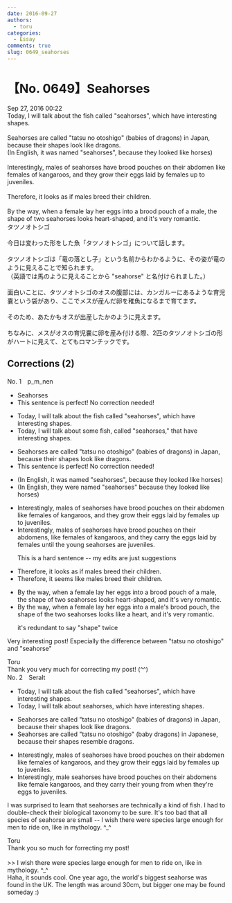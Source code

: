 ```yaml
---
date: 2016-09-27
authors:
  - toru
categories:
  - Essay
comments: true
slug: 0649_seahorses
---
```


# 【No. 0649】Seahorses
<div class="date">Sep 27, 2016 00:22</div>
<div id="post"><div id="body_show_ori">
Today, I will talk about the fish called "seahorses", which have interesting shapes.<br/><br/>Seahorses are called "tatsu no otoshigo" (babies of dragons) in Japan, because their shapes look like dragons.<br/>(In English, it was named "seahorses", because they looked like horses)<br/><br/>Interestingly, males of seahorses have brood pouches on their abdomen like females of kangaroos, and they grow their eggs laid by females up to juveniles.<br/><br/>Therefore, it looks as if males breed their children.<br/><br/>By the way, when a female lay her eggs into a brood pouch of a male, the shape of two seahorses looks heart-shaped, and it's very romantic.
</div></div>

<!-- more -->

<div id="post_ja"><div id="body_show_mo">
タツノオトシゴ<br/><br/>今日は変わった形をした魚「タツノオトシゴ」について話します。<br/><br/>タツノオトシゴは「竜の落とし子」という名前からわかるように、その姿が竜のように見えることで知られます。<br/>（英語では馬のように見えることから "seahorse" と名付けられました。）<br/><br/>面白いことに、タツノオトシゴのオスの腹部には、カンガルーにあるような育児嚢という袋があり、ここでメスが産んだ卵を稚魚になるまで育てます。<br/><br/>そのため、あたかもオスが出産したかのように見えます。<br/><br/>ちなみに、メスがオスの育児嚢に卵を産み付ける際、2匹のタツノオトシゴの形がハートに見えて、とてもロマンチックです。
</div></div>

## Corrections (2)
<div id="block"><div class="first_name"> No. 1　<span class="just_name">p_m_nen</span></div><div id="block2">
<ul class="correction_field">
<li class="incorrect">Seahorses</li>
<li class="corrected perfect">This sentence is perfect! No correction needed!</li>
</ul>
<ul class="correction_field">
<li class="incorrect">Today, I will talk about the fish called "seahorses", which have interesting shapes.</li>
<li class="corrected correct">
Today, I will talk about <span class="f_blue">some</span> fish, called "seahorses<span class="f_blue">,"</span> <span class="f_blue">that</span> have interesting shapes.
</li>
</ul>
<ul class="correction_field">
<li class="incorrect">Seahorses are called "tatsu no otoshigo" (babies of dragons) in Japan, because their shapes look like dragons.</li>
<li class="corrected perfect">This sentence is perfect! No correction needed!</li>
</ul>
<ul class="correction_field">
<li class="incorrect">(In English, it was named "seahorses", because they looked like horses)</li>
<li class="corrected correct">
(In English, <span class="f_blue">they were</span> named "seahorses" because they looked like horses)
</li>
</ul>
<ul class="correction_field">
<li class="incorrect">Interestingly, males of seahorses have brood pouches on their abdomen like females of kangaroos, and they grow their eggs laid by females up to juveniles.</li>
<li class="corrected correct">
Interestingly, male<span class="sline">s of</span> seahorses have brood pouches on their abdomen<span class="f_blue">s</span>, like female<span class="sline">s of</span> kangaroos, and they <span class="f_blue">carry the</span> eggs laid by females <span class="f_blue">until the young seahorses are juveniles.</span>
<p class="correction_comment">This is a hard sentence -- my edits are just suggestions</p>
</li>
</ul>
<ul class="correction_field">
<li class="incorrect">Therefore, it looks as if males breed their children.</li>
<li class="corrected correct">
Therefore, it <span class="f_blue">seems like</span> males breed their children.
</li>
</ul>
<ul class="correction_field">
<li class="incorrect">By the way, when a female lay her eggs into a brood pouch of a male, the shape of two seahorses looks heart-shaped, and it's very romantic.</li>
<li class="corrected correct">
By the way, when a female lay her eggs into a <span class="f_blue">male's</span> brood pouch, the shape of <span class="f_blue">the</span> two seahorses looks <span class="f_blue">like a heart</span>, and it's very romantic.
<p class="correction_comment">it's redundant to say "shape" twice</p>
</li>
</ul>
<p class="comment_small">
 Very interesting post! Especially the difference between "tatsu no otoshigo" and "seahorse"
</p>

</div><div class="name"><span class="just_name">Toru</span><br>
Thank you very much for correcting my post! (^^)
</div>
</div>
<div id="block"><div class="first_name"> No. 2　<span class="just_name">Seralt</span></div><div id="block2">
<ul class="correction_field">
<li class="incorrect">Today, I will talk about the fish called "seahorses", which have interesting shapes.</li>
<li class="corrected correct">
Today, I will talk about <span class="f_blue">seahorses</span>, which have interesting shapes.
</li>
</ul>
<ul class="correction_field">
<li class="incorrect">Seahorses are called "tatsu no otoshigo" (babies of dragons) in Japan, because their shapes look like dragons.</li>
<li class="corrected correct">
Seahorses are called "tatsu no otoshigo" (<span class="f_red">baby dragons</span>) in <span class="f_red">Japanese</span>, because their shapes <span class="f_blue">resemble</span> dragons.
</li>
</ul>
<ul class="correction_field">
<li class="incorrect">Interestingly, males of seahorses have brood pouches on their abdomen like females of kangaroos, and they grow their eggs laid by females up to juveniles.</li>
<li class="corrected correct">
Interestingly, <span class="f_red">male seahorses </span>have brood pouches on their abdomen<span class="f_red">s</span> like <span class="f_red">female kangaroos</span>, and they <span class="f_red">carry </span><span class="f_blue">their young from when they're eggs to juveniles.</span>
</li>
</ul>
<p class="comment_small">
 I was surprised to learn that seahorses are technically a kind of fish. I had to double-check their biological taxonomy to be sure. It's too bad that all species of seahorse are small -- I wish there were species large enough for men to ride on, like in mythology. ^_^
</p>

</div><div class="name"><span class="just_name">Toru</span><br>
Thank you so much for forrecting my post! <br/><br/>&gt;&gt; I wish there were species large enough for men to ride on, like in mythology. ^_^<br/>Haha, it sounds cool. One year ago, the world's biggest seahorse was found in the UK. The length was around 30cm, but bigger one may be found someday :)
</div>
</div>
